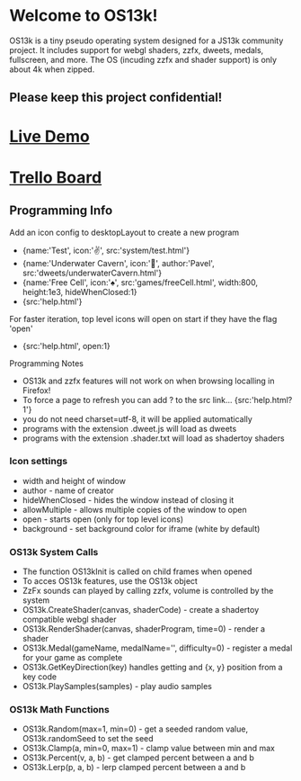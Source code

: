 # Welcome to OS13k!

OS13k is a tiny pseudo operating system designed for a JS13k community project. It includes support for webgl shaders, zzfx, dweets, medals, fullscreen, and more. The OS (incuding zzfx and shader support) is only about 4k when zipped.

## Please keep this project confidential!

# [Live Demo](https://killedbyapixel.github.io/OS13k)
# [Trello Board](https://trello.com/b/1PNeOZfM/os13k)

## Programming Info

Add an icon config to desktopLayout to create a new program
- {name:'Test', icon:'✌️', src:'system/test.html'}
- {name:'Underwater Cavern', icon:'🌊', author:'Pavel', src:'dweets/underwaterCavern.html'}
- {name:'Free Cell', icon:'♠️', src:'games/freeCell.html', width:800, height:1e3, hideWhenClosed:1}
- {src:'help.html'}

For faster iteration, top level icons will open on start if they have the flag 'open'
- {src:'help.html', open:1}

Programming Notes
- OS13k and zzfx features will not work on when browsing localling in Firefox!
- To force a page to refresh you can add ?<version> to the src link... {src:'help.html?1'}
- you do not need charset=utf-8, it will be applied automatically
- programs with the extension .dweet.js will load as dweets
- programs with the extension .shader.txt will load as shadertoy shaders

### Icon settings
- width and height of window
- author - name of creator
- hideWhenClosed - hides the window instead of closing it
- allowMultiple - allows multiple copies of the window to open
- open - starts open (only for top level icons)
- background - set background color for iframe (white by default)

### OS13k System Calls
- The function OS13kInit is called on child frames when opened
- To acces OS13k features, use the OS13k object
- ZzFx sounds can played by calling zzfx, volume is controlled by the system
- OS13k.CreateShader(canvas, shaderCode) - create a shadertoy compatible webgl shader
- OS13k.RenderShader(canvas, shaderProgram, time=0) - render a shader
- OS13k.Medal(gameName, medalName='', difficulty=0) - register a medal for your game as complete
- OS13k.GetKeyDirection(key) handles getting and {x, y} position from a key code
- OS13k.PlaySamples(samples) - play audio samples

### OS13k Math Functions
- OS13k.Random(max=1, min=0) - get a seeded random value, OS13k.randomSeed to set the seed
- OS13k.Clamp(a, min=0, max=1) - clamp value between min and max
- OS13k.Percent(v, a, b) - get clamped percent between a and b
- OS13k.Lerp(p, a, b) - lerp clamped percent between a and b
